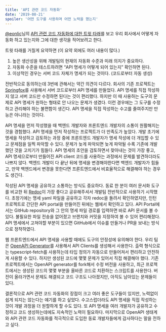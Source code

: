 ```yaml
---
title: 'API 관련 코드 자동화'
date: '2019-08-21'
spoiler: '어떤 도구를 사용하며 어떤 노력을 했는지'
---
```


[@eonlic](https://twitter.com/eonilc)님의 [API 관련 코드 자동화에 대한 트윗 타래](https://twitter.com/eonilc)를 보고 우리 회사에서 어떻게 자동화 하고 있는지와 그에 대한 생각을 적어보려고 한다.

트윗 타래를 거칠게 요약하면 (이 요약 외에도 여러 내용이 많다.)

1. 높은 생산성을 위해 개발팀의 현재의 자동화 수준과 미래 의지가 중요하다.
2. 자동화 수준을 테스트하려면 “API 명세가 어떻게 되어 있는지” 확인하면 된다.
3. 이상적인 경우는 서버 코드 자체가 명세가 되는 것이다. (코드로부터 자동 생성)

전반적으로 동의하는데 3번에 관해서는 약간 의견이 다르다. 회사의 기존 프로젝트는 [Springfox](https://github.com/springfox/springfox)를 사용해서 서버 코드로부터 API 명세를 만들었다. API 명세를 직접 작성하지 않고 서버 코드만 수정하면 된다는 것이 편리했다. 하지만 이 때 사용하는 도구의 문제로 API 명세가 원하는 형태로 안 나오는 문제가 생겼다. 이런 경우에는 그 도구를 수정하고 관리해야 하는 불편함이 생긴다. API 명세을 직접 작성하는 수고를 줄여주지만 만능은 아니라는 것이다.

API 명세을 먼저 작성했을 때 백엔드 개발자와 프론트엔드 개발자의 소통이 원활해지는 것을 경험했다. API 명세을 먼저 작성하는 프로젝트가 더 만족도가 높았다. 개발 초기에 명세을 작성하고 검토하는 과정 중에 프론트엔드 개발자가 명세 작성에 더 개입할 수 있고 문제점을 일찍 파악할 수 있다. 문제가 늦게 파악되면 늦게 파악될 수록 기존에 개발했던 것을 고치기가 힘들다. API 명세의 초안을 검토하면서 찾아내는 것이 가장 좋고, API 명세으로부터 만들어진 API client 코드를 사용하는 과정에서 문제를 발견하더라도 나쁘지 않다. 백엔드 개발이 다 끝난 뒤에 명세을 변경해야한다면 백엔드 개발자가 힘들고, 만약 백엔드에서 변경을 못한다면 프론트엔드에서 비효율적으로 해결해야 하는 경우도 생긴다.

작성된 API 명세을 공유하고 소통하는 방식도 중요하다. 동료 한 분이 여러 문서화 도구를 비교한 뒤 [Redoc](https://github.com/Redocly/redoc)이 가장 좋다고 공유해주셔서 개발팀 전반적으로 사용하기 시작했다. 초창기에는 명세 yaml 파일을 공유하고 각자 redoc을 돌려서 확인하였지만, 인턴 프로젝트로 간단한 API portal을 만들어진 뒤에는 웹에서 확인하고 있다. API Portal에서는 GitHub repository와 그 안의 명세 파일 경로를 입력하면 바로 API 문서를 볼 수 있다. 불필요한 파일 전송을 없어졌고 브랜치와 커밋을 지정하여 볼 수 있어 편리해졌다. API 명세에서 고쳐야할 부분이 있으면 GitHub에서 이슈를 만들거나 PR을 보내는 방식으로 정착하였다.

웹 프론트엔드에서 API 명세을 사용할 때에도 도구의 안정성에 유의해야 한다. 우리 팀은 [OpenAPI Generator](https://github.com/OpenAPITools/openapi-generator)를 사용해서 API Clients를 생성해서 사용한다. 출력 형식으로는 typescript-fetch를 사용하는데 타입 정의가 자동으로 만들어져서 편리하고 안전하게 사용할 수 있다. 하지만 생성된 코드에 몇몇 문제가 있어서 직접 해결해야 했다. 기존 프로젝트에서는 OpenAPI generator를 fork해서 수정 버전을 사용하고, 최근 프로젝트에서는 생성된 코드의 몇몇 부분을 올바른 코드로 치환하는 스크립트를 사용한다. 버전이 올라가면서 문제도 해결되고 코드 구조도 나아졌지만, 아직도 남아있는 문제들이 있다.

결론적으로 API 관련 코드 자동화의 장점이 크고 여러 좋은 도구들이 있지만, 노력없이 쉽게 되지는 않는다는 얘기를 하고 싶었다. 수고스럽더라도 API 명세을 직접 작성하는 것이 개발 과정을 더 원할하게 할 수도 있다. 또 API 명세을 여러 개발자가 공유하고 수정하고 코드 생성하는데에도 지속적인 노력이 필요하다. 마지막으로 OpenAPI 생태계와 API 관련 코드 자동화를 적극적으로 도입한 동료 개발자들에게 감사하다는 말을 전하고 싶다.
